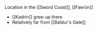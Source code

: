 Location in the [[Sword Coast]], [[Faerûn]]

- [[Kadrin]] grew up there
- Relatively far from [[Baldur's Gate]]